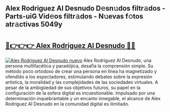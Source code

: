 ## Alex Rodriguez Al Desnudo D𝚎sn𝚞dos filtr𝚊dos - Parts-uiG Vid𝚎os filtr𝚊dos - N𝚞evas f𝚘tos atr𝚊ctivas 5049y

# <h2><a href="http://mbcxji.tromn.icu/?c=Alex+Rodriguez+Al+Desnudo">🔗👉👉👉 Alex Rodriguez Al Desnudo 🔗🔗</a></h2>

[![Alex Rodriguez Al Desnudo nuevo](https://i.imgur.com/pEAQMta.gif)](http://mbcxji.tromn.icu/?c=Alex+Rodriguez+Al+Desnudo)
Alex Rodriguez Al Desnudo, una persona multifacética y paradójica, desafía la comprensión simple. Su método poco ortodoxo de crear una persona en línea ha magnetizado y ofendido a los espectadores, estimulando debates sobre la expresión artística, la moralidad y las complejidades de las sociedades virtuales. A pesar de la ambigüedad de sus objetivos futuros, su papel en la configuración de la esfera digital es incuestionable. Impulsado por una determinación inquebrantable y un encanto innegable, el alcance de Alex Rodriguez Al Desnudo en la comunidad digital es ilimitado.

